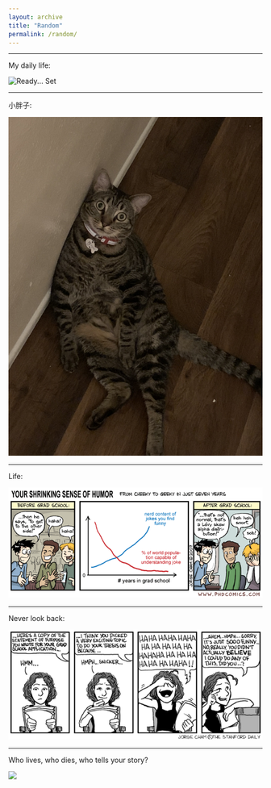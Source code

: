 ```yaml
---
layout: archive
title: "Random"
permalink: /random/
---
```


---
My daily life:

![Ready... Set](../images/ready_set.gif)

---
小胖子:

![cat12](../images/cat2.JPG)


---
Life:

![life](../images/phd053007s.gif)

---

Never look back:

![ps](../images/research_statement.gif)

---
Who lives, who dies, who tells your story?

<a href="https://clustrmaps.com/site/1asox" title="Visit tracker"><img src="//clustrmaps.com/map_v2.png?cl=ffffff&w=70&t=n&d=fwG1IVoPbzEwZdIC_DYPJjeAUhyTjh3YZC-0S2q7Im0&co=ffffff" /></a>
